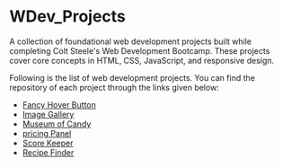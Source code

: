 # WDev_Projects
A collection of foundational web development projects built while completing Colt Steele's Web Development Bootcamp. These projects cover core concepts in HTML, CSS, JavaScript, and responsive design.

Following is the list of  web development projects. You can find the repository of each project through the links given below:

- [Fancy Hover Button](https://github.com/adeeba653/Hover-Button)
- [Image Gallery](https://github.com/adeeba653/Image-Gallery)
- [Museum of Candy](https://github.com/adeeba653/Museum-of-Candy)
- [pricing Panel](https://github.com/adeeba653/Pricing-Panel)
- [Score Keeper](https://github.com/adeeba653/Score_Keeper)
- [Recipe Finder](https://adeeba653.github.io/Recipe-Finder/)
   
